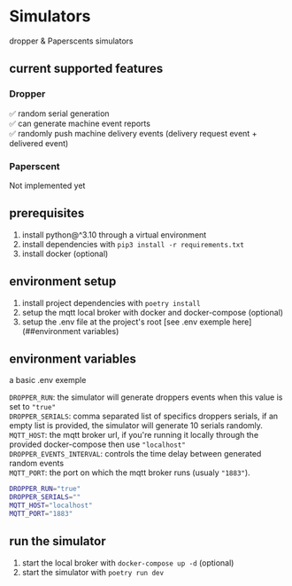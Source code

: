 # Simulators

dropper &amp; Paperscents simulators

## current supported features

### Dropper

✅ random serial generation \
✅ can generate machine event reports \
✅ randomly push machine delivery events (delivery request event + delivered event)

### Paperscent

Not implemented yet

## prerequisites

1. install python@^3.10 through a virtual environment
2. install dependencies with `pip3 install -r requirements.txt`
3. install docker (optional)

## environment setup

1. install project dependencies with `poetry install`
2. setup the mqtt local broker with docker and docker-compose (optional)
3. setup the .env file at the project's root [see .env exemple here](##environment variables)

## environment variables

a basic .env exemple

`DROPPER_RUN`: the simulator will generate droppers events when this value is set to `"true"` \
`DROPPER_SERIALS`: comma separated list of specifics droppers serials, if an empty list is provided, the simulator will generate 10 serials randomly. \
`MQTT_HOST`: the mqtt broker url, if you're running it locally through the provided docker-compose then use `"localhost"` \
`DROPPER_EVENTS_INTERVAL`: controls the time delay between generated random events \
`MQTT_PORT`: the port on which the mqtt broker runs (usualy `"1883"`).

```bash
DROPPER_RUN="true"
DROPPER_SERIALS=""
MQTT_HOST="localhost"
MQTT_PORT="1883"
```

## run the simulator

1. start the local broker with `docker-compose up -d` (optional)
2. start the simulator with `poetry run dev`
